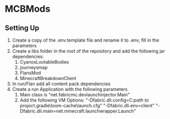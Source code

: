 # MCBMods

## Setting Up

1. Create a copy of the .env.template file and rename it to .env, fill in the parameters
2. Create a libs folder in the root of the repository and add the following jar dependencies:
   1. CyanosLootableBodies
   2. journeysmap
   3. FlansMod
   4. MinecraftBreakdownClient
3. In run/Flan add all content pack dependencies
4. Create a run Application with the following parameters
   1. Main class is "net.fabricmc.devlaunchinjector.Main"
   2. Add the following VM Options: "-Dfabric.dli.config=C:*path to project*\.gradle\loom-cache\launch.cfg" "-Dfabric.dli.env=client" "-Dfabric.dli.main=net.minecraft.launchwrapper.Launch"